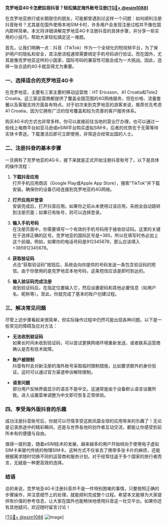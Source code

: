 **克罗地亚4G卡怎麽註冊抖音？轻松搞定海外账号注册[[TG💪+ @esim1088](https://t.me/s/esim1088)]**

在克罗地亚旅行或长期居住的朋友，可能都曾遇到过这样一个问题：如何顺利注册抖音账号？尤其是在国外使用本地SIM卡时，许多用户会发现注册过程并不像在国内那样简单。本文将详细讲解克罗地亚4G卡注册抖音的具体步骤，并分享一些实用的小技巧，帮助大家轻松搞定这一难题。

首先，让我们明确一点：抖音（TikTok）作为一个全球化的短视频平台，为了保护用户的隐私和安全，其注册流程通常需要绑定手机号码进行验证。而在国外，尤其是像克罗地亚这样的小国家，国际号码的兼容性可能会成为一大挑战。因此，选择一张合适的4G卡就显得尤为重要。

### **一、选择适合的克罗地亚4G卡**

在克罗地亚，主要有三家主要的移动运营商：HT Ericsson、A1 Croatia和Tele2 Croatia。这三家运营商都提供了覆盖全国范围的4G网络服务，但在价格、流量套餐以及客服支持方面各有特点。对于初次来到克罗地亚的游客来说，推荐优先考虑A1 Croatia，因为它拥有广泛的信号覆盖和较为完善的客户服务体系。

购买4G卡的方式也非常多样。你可以直接前往当地的营业厅办理，也可以通过一些线上电商平台如亚马逊或eSIM平台购买虚拟SIM卡。后者的优势在于无需等待实体卡寄送，下载激活后即可立即使用，非常适合经常出国的人士。

### **二、注册抖音的基本步骤**

一旦拥有了克罗地亚的4G卡，接下来就是正式开始注册抖音账号了。以下是具体的操作流程：

1. **下载抖音应用**  
   打开手机应用商店（Google Play或Apple App Store），搜索“TikTok”并下载安装。确保你的设备已经连接到克罗地亚的4G网络。

2. **打开应用并登录**  
   安装完成后，打开抖音应用。如果你之前从未使用过该应用，系统会自动跳转到注册页面；如果已有账号，则可以选择登录。

3. **输入手机号码**  
   在注册页面中，你需要填写一个有效的手机号码用于接收验证码。这里的关键在于选择正确的区号。克罗地亚的国际区号是+385，所以在填写时务必加上这个前缀。例如，如果你的电话号码是912345678，那么应该填入+385912345678。

4. **获取验证码**  
   点击“获取验证码”按钮后，系统会向你提供的号码发送一条包含验证码的短信。由于你使用的是克罗地亚本地号码，这条短信应该是即时到达的。

5. **输入验证码完成注册**  
   收到验证码后，在指定位置输入它，然后设置密码和其他必要信息（如用户名、昵称等）。至此，你就完成了基本的账户创建过程。

### **三、解决常见问题**

尽管上述步骤看起来很简单，但实际操作过程中仍然可能出现各种问题。以下是一些常见的障碍及应对方法：

- **无法收到验证码**  
  如果长时间未收到验证码，可以尝试更换网络环境重新发送，或者联系运营商确认是否有技术故障。

- **账户被限制**  
  抖音有时会对新注册的海外账号采取临时限制措施，比如要求额外的身份验证。这时可以通过官方渠道申诉解除限制。

- **语言问题**  
  部分用户反映界面显示的语言不是中文。这通常是由于设备默认语言设置所致。进入设置菜单调整为中文即可恢复正常体验。

### **四、享受海外版抖音的乐趣**

成功注册抖音账号后，你就可以尽情享受这款风靡全球的应用带来的乐趣了！无论是记录旅途中的精彩瞬间，还是与世界各地的创作者互动交流，都能让你感受到前所未有的便捷与自由。

值得一提的是，随着eSIM技术的发展，越来越多的用户开始倾向于使用电子虚拟SIM卡来替代传统的物理SIM卡。这种方式不仅省去了携带多张卡片的麻烦，还能根据需求随时切换不同的运营商和服务计划。对于经常往返于多个国家的旅行者而言，无疑是一种更高效的选择。

### **结语**

总的来说，克罗地亚4G卡注册抖音并不是一件特别困难的事情，只要按照正确的步骤操作，并注意细节上的处理，就能顺利完成整个过程。希望本文能够为大家提供有价值的参考信息，让大家在国外也能畅快地使用抖音这一社交平台。如果你还有其他疑问，欢迎随时留言讨论！

[[TG💪+ @esim1088](https://t.me/s/esim1088) ![Image](https://i.postimg.cc/4NQfJmqS/Snipaste-2025-05-13-00-14-12.png)]